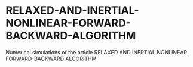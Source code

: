 # RELAXED-AND-INERTIAL-NONLINEAR-FORWARD-BACKWARD-ALGORITHM
Numerical simulations of the article RELAXED AND INERTIAL NONLINEAR FORWARD-BACKWARD  ALGORITHM
